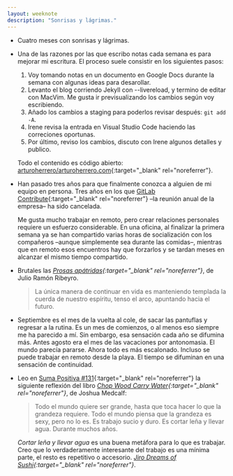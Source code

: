 ```yaml
---
layout: weeknote
description: "Sonrisas y lágrimas."
---
```


- Cuatro meses con sonrisas y lágrimas.


- Una de las razones por las que escribo notas cada semana es para mejorar mi
  escritura. El proceso suele consistir en los siguientes pasos:
  1. Voy tomando notas en un documento en Google Docs durante la semana con algunas ideas para desarollar.
  2. Levanto el blog corriendo Jekyll con -\-livereload, y termino de editar
     con MacVim. Me gusta ir previsualizando los cambios según voy escribiendo.
  3. Añado los cambios a staging para poderlos revisar después: `git add -A`.
  4. Irene revisa la entrada en Visual Studio Code haciendo las correciones oportunas.
  5. Por último, reviso los cambios, discuto con Irene algunos detalles y publico.

  Todo el contenido es código abierto: [arturoherrero/arturoherrero.com][3]{:target="_blank" rel="noreferrer"}.


- Han pasado tres años para que finalmente conozca a alguien de mi equipo en
  persona. Tres años en los que [GitLab Contribute][4]{:target="_blank"
  rel="noreferrer"} –la reunión anual de la empresa– ha sido cancelada.

  Me gusta mucho trabajar en remoto, pero crear relaciones personales requiere
  un esfuerzo considerable. En una oficina, al finalizar la primera semana ya se
  han compartido varias horas de socialización con los compañeros –aunque
  simplemente sea durante las comidas–, mientras que en remoto esos encuentros
  hay que forzarlos y se tardan meses en alcanzar el mismo tiempo compartido.


- Brutales las *[Prosas apátridas][2]{:target="_blank" rel="noreferrer"}*,
  de Julio Ramón Ribeyro.

  > La única manera de continuar en vida es manteniendo templada la cuerda de
  > nuestro espíritu, tenso el arco, apuntando hacia el futuro.


- Septiembre es el mes de la vuelta al cole, de sacar las pantuflas y
  regresar a la rutina. Es un mes de comienzos, o al menos eso siempre me ha
  parecido a mí. Sin embargo, esa sensación cada año se difumina más. Antes
  agosto era el mes de las vacaciones por antonomasia. El mundo parecía
  pararse. Ahora todo es más escalonado. Incluso se puede trabajar en remoto
  desde la playa. El tiempo se difuminan en una sensación de continuidad.


- Leo en [Suma Positiva #131][5]{:target="_blank" rel="noreferrer"} la
  siguiente reflexión del libro *[Chop Wood Carry Water][6]{:target="_blank"
  rel="noreferrer"}*, de Joshua Medcalf:

  > Todo el mundo quiere ser grande, hasta que toca hacer lo que la grandeza
  > requiere. Todo el mundo piensa que la grandeza es sexy, pero no lo es. Es
  > trabajo sucio y duro. Es cortar leña y llevar agua. Durante muchos años.

  *Cortar leña y llevar agua* es una buena metáfora para lo que es trabajar.
  Creo que lo verdaderamente interesante del trabajo es una mínima parte,
  el resto es repetitivo o accesorio. *[Jiro Dreams of Sushi][5]{:target="_blank" rel="noreferrer"}*.



[1]: https://www.sumapositiva.com/p/cortar-lena
[2]: https://www.goodreads.com/book/show/19437013-prosas-ap-tridas
[3]: https://github.com/arturoherrero/arturoherrero.com
[4]: https://about.gitlab.com/events/gitlab-contribute/
[5]: https://www.sumapositiva.com/p/cortar-lena
[6]: https://www.goodreads.com/book/show/28405277-chop-wood-carry-water
[7]: https://youtu.be/Q3Ve7ec1HpY
